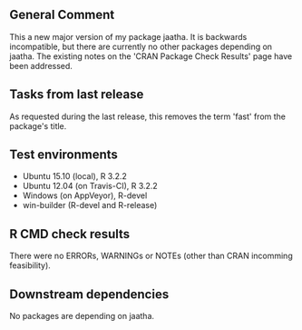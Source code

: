## General Comment
This a new major version of my package jaatha. It is backwards incompatible,
but there are currently no other packages depending on jaatha. The existing 
notes on the 'CRAN Package Check Results' page have been addressed.  

## Tasks from last release
As requested during the last release, this removes the term 'fast' from the 
package's title. 

## Test environments
* Ubuntu 15.10 (local), R 3.2.2
* Ubuntu 12.04 (on Travis-CI), R 3.2.2
* Windows (on AppVeyor), R-devel
* win-builder (R-devel and R-release)

## R CMD check results
There were no ERRORs, WARNINGs or NOTEs (other than CRAN incomming feasibility).

## Downstream dependencies
No packages are depending on jaatha.